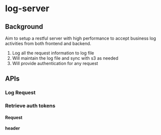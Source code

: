 # log-server

## Background
Aim to setup a restful server with high performance to accept business log activities from both frontend and backend.

1. Log all the request information to log file
2. Will maintain the log file and sync with s3 as needed
3. Will provide authentication for any request


## APIs

### Log Request

### Retrieve auth tokens

#### Request

**header**


